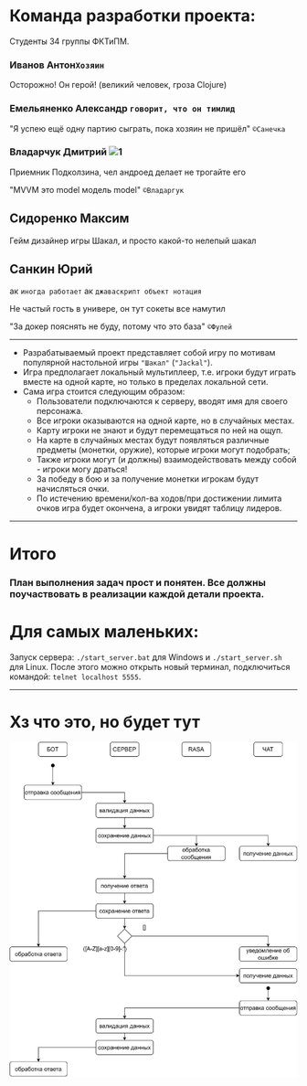 # Команда разработки проекта:

Студенты 34 группы ФКТиПМ.

### Иванов Антон`Хозяин`

Осторожно! Он герой! (великий человек, гроза Clojure)

### Емельяненко Александр `говорит, что он тимлид`

"Я успею ещё одну партию сыграть, пока хозяин не пришёл"
`©Санечка`

### Владарчук Дмитрий ![1](https://img.icons8.com/?size=24&id=17836&format=png)

Приемник Подколзина, чел андроед делает не трогайте его

"MVVM это model модель model"
`©Владаргук`

## Сидоренко Максим

Гейм дизайнер игры Шакал, и просто какой-то нелепый шакал

## Санкин Юрий

ак `иногда работает`
ак `джаваскрипт объект нотация`

Не частый гость в универе, он тут сокеты все намутил

"За докер пояснять не буду, потому что это база"
`©Фулей`

---

- Разрабатываемый проект представляет собой игру по мотивам популярной настольной игры `"Шакал"` (`"Jackal"`).
- Игра предполагает локальный мультиплеер, т.е. игроки будут играть вместе на одной карте, но только в пределах локальной сети.
- Сама игра стоится следующим образом:
  - Пользователи подключаются к серверу, вводят имя для своего персонажа.
  - Все игроки оказываются на одной карте, но в случайных местах.
  - Карту игроки не знают и будут перемещаться по ней на ощуп.
  - На карте в случайных местах будут появляться различные предметы (монетки, оружие), которые игроки могут подобрать;
  - Также игроки могут (и должны) взаимодействовать между собой - игроки могу драться!
  - За победу в бою и за получение монетки игрокам будут начисляться очки.
  - По истечению времени/кол-ва ходов/при достижении лимита очков игра будет окончена, а игроки увидят таблицу лидеров.

---

# Итого

### План выполнения задач прост и понятен. Все должны поучаствовать в реализации каждой детали проекта.

# Для самых маленьких:

Запуск сервера: `./start_server.bat` для Windows и `./start_server.sh` для Linux.
После этого можно открыть новый терминал, подключиться командой: `telnet localhost 5555`.

---

# Хз что это, но будет тут

![1](https://github.com/LumateDev/Shakal-Game/blob/master/drawio.png)
